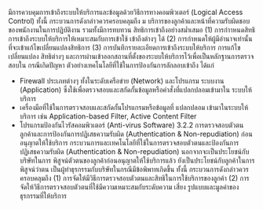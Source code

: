 มีการควบคุมการเข้าถึงระบบให้บริการและข้อมูลด้วยวิธีการทางคอมพิวเตอร์ (Logical Access
Control) ทั้งนี้ กระบวนการดังกล่าวควรครอบคลุมถึง
ม
บริการของลูกค้าและหน้าที่ความรับผิดชอบของพนักงานในการปฏิบัติงาน รวมทั้งมีการทบทวน
สิทธิการเข้าถึงอย่างสม่ำเสมอ
(1) การกำาหนดสิทธิการเข้าถึงระบบให้บริการให้เหมาะสมกับการเข้าใช้
เข้าถึงต่างๆ ได้
(2) การกำหนดให้ผู้มีอำนาจเท่านั้นที่จะเข้าแก้ไขเปลี่ยนแปลงสิทธิการ
(3) การบันทึกรายละเอียดการเข้าถึงระบบให้บริการ การแก้ไขเปลี่ยนแปลง
สิทธิต่างๆ และการผ่านเข้าออกสถานที่ตั้งของระบบให้บริการไว้เพื่อเป็นหลักฐานการตรวจสอบใน
กรณีเกิดปัญหา
ตัวอย่างเทคโนโลยีที่ใช้ในการป้องกันการลักลอบเข้าถึง ได้แก่
- Firewall ประเภทต่างๆ ทั้งในระดับเครือข่าย (Network) และโปรแกรม
ระบบงาน (Application) ซึ่งใช้เพื่อตรวจสอบและสกัดกั้นข้อมูลหรือคำสั่งที่แปลกปลอมเข้ามาใน
ระบบให้บริการ
- เครื่องมือที่ใช้ในการตรวจสอบและสกัดกั้นโปรแกรมหรือข้อมูลที่
แปลกปลอม เข้ามาในระบบให้บริการ เช่น Application-based Filter, Active Content Filter
- โปรแกรมป้องกันไวรัสคอมพิวเตอร์ (Anti-virus Software)
3.2.2 การตรวจสอบตัวตนลูกค้าและการป้องกันการปฏิเสธความรับผิด
(Authentication & Non-repudiation)
ก่อนอนุญาตให้ใช้บริการ
กระบวนการและเทคโนโลยีที่ใช้ในการตรวจสอบตัวตนและป้องกันการ
ปฏิเสธความรับผิด (Authentication & Non-repudiation) นอกจากจะเป็นประโยชน์กับบริษัทในการ
พิสูจน์ตัวตนของลูกค้าก่อนอนุญาตให้ใช้บริการแล้ว ยังเป็นประโยชน์กับลูกค้าในการพิสูจน์ว่าตน
เป็นผู้ทำธุรกรรมกับบริษัทในกรณีมีข้อพิพาทเกิดขึ้น ทั้งนี้ กระบวนการดังกล่าวควรครอบคลุมถึง
(1) การจัดให้มีวิธีการตรวจสอบตัวตนและสิทธิในการใช้บริการของลูกค้า
(2) การจัดให้วิธีการตรวจสอบตัวตนที่ใช้มีความเหมาะสมกับระดับความ
เสี่ยง รูปแบบและมูลค่าของธุรกรรมที่ให้บริการ
